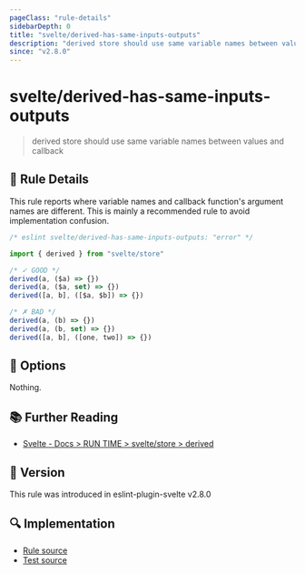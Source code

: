 ```yaml
---
pageClass: "rule-details"
sidebarDepth: 0
title: "svelte/derived-has-same-inputs-outputs"
description: "derived store should use same variable names between values and callback"
since: "v2.8.0"
---
```


# svelte/derived-has-same-inputs-outputs

> derived store should use same variable names between values and callback

## :book: Rule Details

This rule reports where variable names and callback function's argument names are different.
This is mainly a recommended rule to avoid implementation confusion.

<ESLintCodeBlock language="javascript">

<!--eslint-skip-->

```js
/* eslint svelte/derived-has-same-inputs-outputs: "error" */

import { derived } from "svelte/store"

/* ✓ GOOD */
derived(a, ($a) => {})
derived(a, ($a, set) => {})
derived([a, b], ([$a, $b]) => {})

/* ✗ BAD */
derived(a, (b) => {})
derived(a, (b, set) => {})
derived([a, b], ([one, two]) => {})
```

</ESLintCodeBlock>

## :wrench: Options

Nothing.

## :books: Further Reading

- [Svelte - Docs > RUN TIME > svelte/store > derived](https://svelte.dev/docs#run-time-svelte-store-derived)

## :rocket: Version

This rule was introduced in eslint-plugin-svelte v2.8.0

## :mag: Implementation

- [Rule source](https://github.com/sveltejs/eslint-plugin-svelte/blob/main/src/rules/derived-has-same-inputs-outputs.ts)
- [Test source](https://github.com/sveltejs/eslint-plugin-svelte/blob/main/tests/src/rules/derived-has-same-inputs-outputs.ts)
